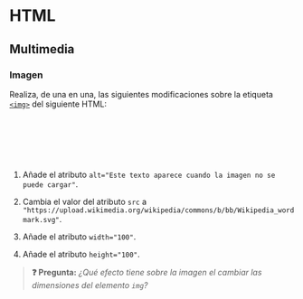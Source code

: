 # HTML
## Multimedia

### Imagen

Realiza, de una en una, las siguientes modificaciones sobre la etiqueta [`<img>`](https://developer.mozilla.org/en-US/docs/Web/HTML/Element/img) del siguiente HTML:

<div class="codepen" data-prefill="{}" data-height="300" data-theme-id="light" data-default-tab="html,result" data-editable="true" style="opacity:0">
<pre data-lang="html">&lt;body>
&lt;p>
Texto antes &lt;img src="URL imagen (absoluta o relativa)"> Texto después 
&lt;/p>
&lt;/body>
</pre>
</div>

1. Añade el atributo `alt="Este texto aparece cuando la imagen no se puede cargar"`.

1. Cambia el valor del atributo `src` a `"https://upload.wikimedia.org/wikipedia/commons/b/bb/Wikipedia_wordmark.svg"`.

1. Añade el atributo `width="100"`.

1. Añade el atributo `height="100"`.

> **❓ Pregunta:** _¿Qué efecto tiene sobre la imagen el cambiar las dimensiones del elemento `img`?_
